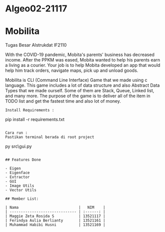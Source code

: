 # Algeo02-21117

# Mobilita

Tugas Besar Alstrukdat IF2110

With the COVID-19 pandemic, Mobita's parents' business has decreased income. After the PPKM was eased, Mobita wanted to help his parents
earn a living as a courier. Your job is to help Mobita
developed an app that would help him track orders, navigate maps, pick up
and unload goods.

Mobilita is CLI (Command Line Interface) Game that we made using c language. This game includes a lot of data structure and also Abstract Data Types that we made ourself. Some of them are Stack, Queue, Linked list, and many more. The purpose of the game is to deliver all of the item in TODO list and get the fastest time and also lot of money.

```
Install Requirements :  
```
pip install -r requirements.txt
```

Cara run :  
Pastikan terminal berada di root project  
```
py src\gui.py
```

## Features Done

- Eigen
- Eigenface
- Extractor
- GUI
- Image Utils
- Vector Utils

## Member List:

| Nama                           |   NIM    |                                                                                                      
| ------------------------------ | :------: | 
| Maggie Zeta Rosida S           | 13521117 |                                                                        
| Ferindya Aulia Berlianty       | 13521161 |               
| Muhammad Habibi Husni          | 13521169 | 
